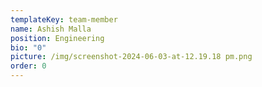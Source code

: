 ```yaml
---
templateKey: team-member
name: Ashish Malla
position: Engineering
bio: "0"
picture: /img/screenshot-2024-06-03-at-12.19.18 pm.png
order: 0
---
```

